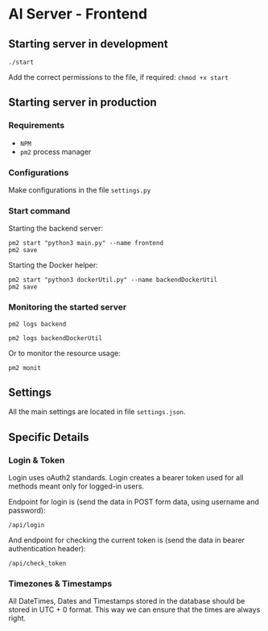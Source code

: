 # AI Server - Frontend

## Starting server in development
```
./start
```

Add the correct permissions to the file, if required: `chmod +x start`

## Starting server in production

### Requirements

- ``NPM``
- ``pm2`` process manager

### Configurations

Make configurations in the file `settings.py`

### Start command

Starting the backend server:

```
pm2 start "python3 main.py" --name frontend
pm2 save
```

Starting the Docker helper:

```
pm2 start "python3 dockerUtil.py" --name backendDockerUtil
pm2 save
```

### Monitoring the started server

```
pm2 logs backend
```

```
pm2 logs backendDockerUtil
```

Or to monitor the resource usage:

```
pm2 monit
```

## Settings

All the main settings are located in file `settings.json`.

## Specific Details

### Login & Token

Login uses oAuth2 standards. Login creates a bearer token used for all methods meant only for logged-in users.

Endpoint for login is (send the data in POST form data, using username and password):

```
/api/login
```

And endpoint for checking the current token is (send the data in bearer authentication header):

```
/api/check_token
```

### Timezones & Timestamps

All DateTimes, Dates and Timestamps stored in the database should be stored in UTC + 0 format. This way we can ensure that the times are always right.